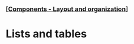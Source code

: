 ### [[Components - Layout and organization](./translated-human-interface-guidelines-markdown/components/layout-and-organization.md)]  
  
# **Lists and tables**  

